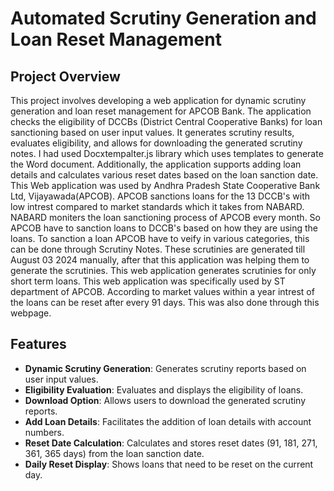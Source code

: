 # Automated Scrutiny Generation and Loan Reset Management

## Project Overview

This project involves developing a web application for dynamic scrutiny generation and loan reset management for APCOB Bank. The application checks the eligibility of DCCBs (District Central Cooperative Banks) for loan sanctioning based on user input values. It generates scrutiny results, evaluates eligibility, and allows for downloading the generated scrutiny notes. I had used Docxtempalter.js library which uses templates to generate the Word document. Additionally, the application supports adding loan details and calculates various reset dates based on the loan sanction date. This Web application was used by Andhra Pradesh State Cooperative Bank Ltd, Vijayawada(APCOB). APCOB sanctions loans for the 13 DCCB's with low intrest compared to market standards which it takes from NABARD. NABARD moniters the loan sanctioning process of APCOB every month. So APCOB have to sanction loans to DCCB's based on how they are using the loans. To sanction a loan APCOB have to veify in various categories, this can be done through Scrutiny Notes. These scrutinies are generated till August 03 2024 manually, after that this application was helping them to generate the scrutinies. This web application generates scrutinies for only short term loans. This web application was specifically used by ST department of APCOB. According to market values within a year intrest of the loans can be reset after every 91 days. This was also done through this webpage.

## Features

- **Dynamic Scrutiny Generation**: Generates scrutiny reports based on user input values.
- **Eligibility Evaluation**: Evaluates and displays the eligibility of loans.
- **Download Option**: Allows users to download the generated scrutiny reports.
- **Add Loan Details**: Facilitates the addition of loan details with account numbers.
- **Reset Date Calculation**: Calculates and stores reset dates (91, 181, 271, 361, 365 days) from the loan sanction date.
- **Daily Reset Display**: Shows loans that need to be reset on the current day.

